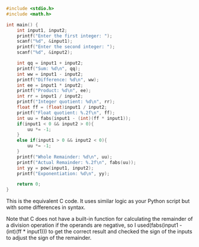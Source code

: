 ```c
#include <stdio.h>
#include <math.h>

int main() {
    int input1, input2;
    printf("Enter the first integer: ");
    scanf("%d", &input1);
    printf("Enter the second integer: ");
    scanf("%d", &input2);

    int qq = input1 + input2;
    printf("Sum: %d\n", qq);
    int ww = input1 - input2;
    printf("Difference: %d\n", ww);
    int ee = input1 * input2;
    printf("Product: %d\n", ee);
    int rr = input1 / input2;
    printf("Integer quotient: %d\n", rr);
    float ff = (float)input1 / input2;
    printf("Float quotient: %.2f\n", ff);
    int uu = fabs(input1 - (int)(ff * input1));
    if(input1 < 0 && input2 > 0){
        uu *= -1; 
    }
    else if(input1 > 0 && input2 < 0){
        uu *= -1;
    }    
    printf("Whole Remainder: %d\n", uu);
    printf("Actual Remainder: %.2f\n", fabs(uu));
    int yy = pow(input1, input2);
    printf("Exponentiation: %d\n", yy);

    return 0;
}
```

This is the equivalent C code. It uses similar logic as your Python script but with some differences in syntax.

Note that C does not have a built-in function for calculating the remainder of a division operation if the operands are negative, so I used(fabs(input1 - (int)(ff * input1))) to get the correct result and checked the sign of the inputs to adjust the sign of the remainder.
